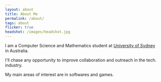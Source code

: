```yaml
---
layout: about
title: About Me
permalink: /about/
tags: about
flicker: true
headshot: /images/headshot.jpg
---
```


I am a Computer Science and Mathematics student at [University of Sydney](https://www.sydney.edu.au/) in Australia. 

I'll chase any opportunity to improve collaboration and outreach in the tech. industry.

My main areas of interest are in softwares and games. 


<style>
.post-header, #talks, #workshops {
  text-align: center; /* Want the About Page header to be in the middle */
}
</style>
